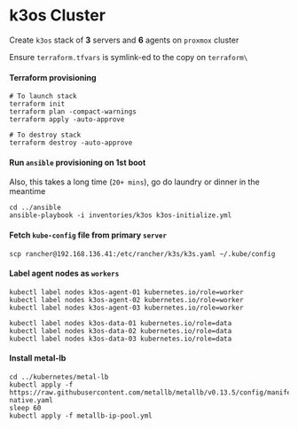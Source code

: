 # k3os Cluster

Create `k3os` stack of **3** servers and **6** agents on `proxmox` cluster

Ensure `terraform.tfvars` is symlink-ed to the copy on `terraform\`

#### Terraform provisioning
```shell
# To launch stack
terraform init
terraform plan -compact-warnings
terraform apply -auto-approve

# To destroy stack
terraform destroy -auto-approve
```

#### Run `ansible` provisioning on 1st boot
Also, this takes a long time (`20+ mins`), go do laundry or dinner in the meantime
```shell
cd ../ansible
ansible-playbook -i inventories/k3os k3os-initialize.yml
```

#### Fetch `kube-config` file from primary `server`
```shell
scp rancher@192.168.136.41:/etc/rancher/k3s/k3s.yaml ~/.kube/config
```

#### Label agent nodes as `workers`
```shell
kubectl label nodes k3os-agent-01 kubernetes.io/role=worker
kubectl label nodes k3os-agent-02 kubernetes.io/role=worker
kubectl label nodes k3os-agent-03 kubernetes.io/role=worker

kubectl label nodes k3os-data-01 kubernetes.io/role=data
kubectl label nodes k3os-data-02 kubernetes.io/role=data
kubectl label nodes k3os-data-03 kubernetes.io/role=data
```

#### Install metal-lb

```shell
cd ../kubernetes/metal-lb
kubectl apply -f https://raw.githubusercontent.com/metallb/metallb/v0.13.5/config/manifests/metallb-native.yaml
sleep 60
kubectl apply -f metallb-ip-pool.yml
```

